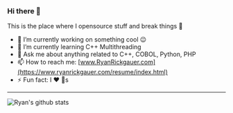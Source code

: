 ### Hi there 👋

This is the place where I opensource stuff and break things :rofl:

- 🔭 I’m currently working on something cool :wink:
- 🌱 I’m currently learning C++ Multithreading
- 💬 Ask me about anything related to C++, COBOL, Python, PHP
- 📫 How to reach me: [www.RyanRickgauer.com](https://www.ryanrickgauer.com/resume/index.html)
- ⚡ Fun fact: I :heart: :dog:s

---

![Ryan's github stats](https://github-readme-stats.vercel.app/api?username=rrickgauer&show_icons=true)



